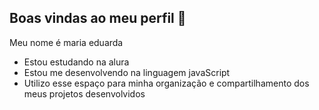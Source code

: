 ## Boas vindas ao meu perfil 👋

Meu nome é maria eduarda

- Estou estudando na alura
- Estou me desenvolvendo na linguagem javaScript
- Utilizo esse espaço para minha organização e compartilhamento dos meus projetos desenvolvidos 
